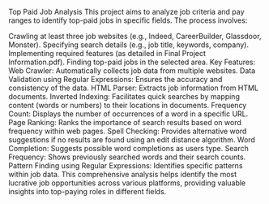 Top Paid Job Analysis
This project aims to analyze job criteria and pay ranges to identify top-paid jobs in specific fields. The process involves:

Crawling at least three job websites (e.g., Indeed, CareerBuilder, Glassdoor, Monster).
Specifying search details (e.g., job title, keywords, company).
Implementing required features (as detailed in Final Project Information.pdf).
Finding top-paid jobs in the selected area.
Key Features:
Web Crawler: Automatically collects job data from multiple websites.
Data Validation using Regular Expressions: Ensures the accuracy and consistency of the data.
HTML Parser: Extracts job information from HTML documents.
Inverted Indexing: Facilitates quick searches by mapping content (words or numbers) to their locations in documents.
Frequency Count: Displays the number of occurrences of a word in a specific URL.
Page Ranking: Ranks the importance of search results based on word frequency within web pages.
Spell Checking: Provides alternative word suggestions if no results are found using an edit distance algorithm.
Word Completion: Suggests possible word completions as users type.
Search Frequency: Shows previously searched words and their search counts.
Pattern Finding using Regular Expressions: Identifies specific patterns within job data.
This comprehensive analysis helps identify the most lucrative job opportunities across various platforms, providing valuable insights into top-paying roles in different fields.
